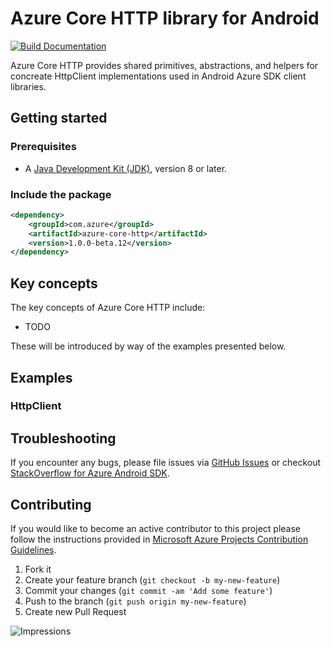 # Azure Core HTTP library for Android

[![Build Documentation](https://img.shields.io/badge/documentation-published-blue.svg)](https://azure.github.io/azure-sdk-for-android)

Azure Core HTTP provides shared primitives, abstractions, and helpers for concreate HttpClient implementations used in Android Azure SDK client libraries.

## Getting started

### Prerequisites

- A [Java Development Kit (JDK)][jdk_link], version 8 or later.

### Include the package

[//]: # ({x-version-update-start;com.azure:azure-core-http;current})
```xml
<dependency>
    <groupId>com.azure</groupId>
    <artifactId>azure-core-http</artifactId>
    <version>1.0.0-beta.12</version>
</dependency>
```
[//]: # ({x-version-update-end})

## Key concepts

The key concepts of Azure Core HTTP include:

- TODO

These will be introduced by way of the examples presented below.

## Examples

### HttpClient

## Troubleshooting

If you encounter any bugs, please file issues via [GitHub Issues](https://github.com/Azure/azure-sdk-for-android/issues/new/choose)
or checkout [StackOverflow for Azure Android SDK](https://stackoverflow.com/questions/tagged/azure-android-sdk).

## Contributing

If you would like to become an active contributor to this project please follow the instructions provided in
[Microsoft Azure Projects Contribution Guidelines](https://azure.github.io/guidelines.html).

1. Fork it
2. Create your feature branch (`git checkout -b my-new-feature`)
3. Commit your changes (`git commit -am 'Add some feature'`)
4. Push to the branch (`git push origin my-new-feature`)
5. Create new Pull Request

<!-- links -->
[logging]: https://github.com/Azure/azure-sdk-for-java/wiki/Logging-with-Azure-SDK
[jdk_link]: https://docs.microsoft.com/java/azure/jdk/?view=azure-java-stable

![Impressions](https://azure-sdk-impressions.azurewebsites.net/api/impressions/azure-sdk-for-java%2Fsdk%2Fcore%2Fazure-core%2FREADME.png)
